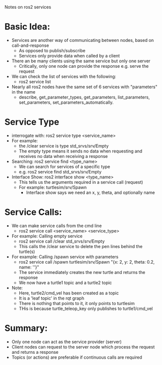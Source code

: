 Notes on ros2 services

# Basic Idea: 
- Services are another way of communicating between nodes, based on call-and-response
	- As opposed to publish/subscribe
	- Services only provide data when called by a client
- There an be many clients using the same service but only one server
	- Critically, only one node can provide the response e.g. serve the request
- We can check the list of services with the following: 
	- ros2 service list <opt>
- Nearly all ros2 nodes have the same set of 6 services with "parameters" in the name
	- describe, get_parameter_types, get_parameters, list_parameters, set_parameters, set_parameters_automatically.
	
# Service Type
- interrogate with: ros2 service type <service_name> 
- For example: 
	- the /clear service is type std_srvs/srv/Empty
	- The empty type means it sends no data when requesting and receives no data when receiving a response
- Searching: ros2 service find <type_name>
	- We can search for services of a specific type
	- e.g. ros2 service find std_srvs/srv/Empty
- Interface Show: ros2 interface show <type_name>
	- This tells us the arguments required in a service call (request)
	- For example: turtlesim/srv/Spawn
		- Interface show says we need an x, y, theta, and optionally name
		
		
# Service Calls: 
- We can make service calls from the cmd line
	- ros2 service call <service_name> <service_type> <arguments>
- For example: Calling empty service
	- ros2 service call /clear std_srvs/srv/Empty
	- This calls the /clear service to delete the pen lines behind the turtle(s)
- For example: Calling /spawn service with parameters
	- ros2 service call /spawn turtlesim/srv/Spawn "{x: 2, y: 2, theta: 0.2, name: ''}" 
	- The service immediately creates the new turtle and returns the response
	- We now have a turtle1 topic and a turtle2 topic
- Note: 
	- Here, turtle2/cmd_vel has been created as a topic
	- It is a 'leaf topic' in the rqt graph
	- There is nothing that points to it, it only points to turtlesim
	- THis is because turtle_teleop_key only publishes to turtle1/cmd_vel
	
# Summary: 
- Only one node can act as the service provider (server)
- Client nodes can request to the server node which process the request and returns a response
- Topics (or actions) are preferable if continuous calls are required


